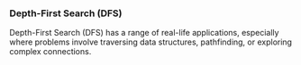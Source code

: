 ### Depth-First Search (DFS)

Depth-First Search (DFS) has a range of real-life applications, 
especially where problems involve traversing data structures, pathfinding, or exploring complex connections.